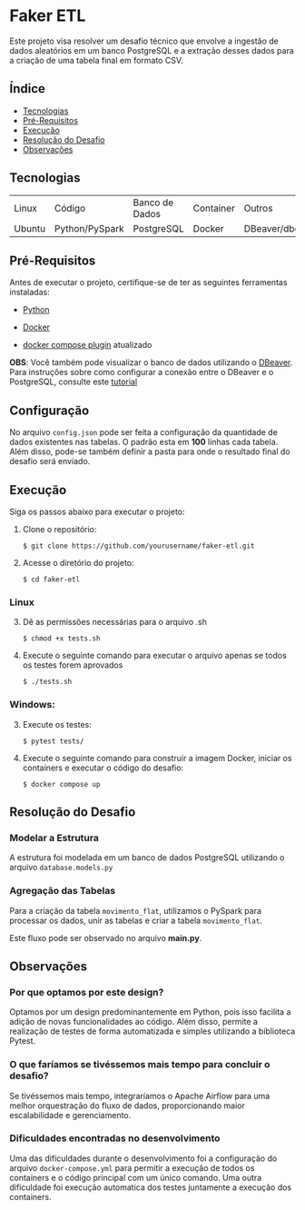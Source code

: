 # Faker ETL

Este projeto visa resolver um desafio técnico que envolve a ingestão de dados aleatórios em um banco PostgreSQL e a extração desses dados para a criação de uma tabela final em formato CSV.

## Índice
- [Tecnologias](#tecnologias)
- [Pré-Requisitos](#pré-requisitos)
- [Execução](#execução)
- [Resolução do Desafio](#resolução-do-desafio)
- [Observações](#observações)



## Tecnologias
<table>
    <tr>
        <td>Linux</td>
        <td>Código</td>
        <td>Banco de Dados</td>
        <td>Container</td>
        <td>Outros</td>
    </tr>
    <tr>
        <td>Ubuntu</td>
        <td>Python/PySpark</td>
        <td>PostgreSQL</td>
        <td>Docker</td>
        <td>DBeaver/dbdiagram.io</td>
    </tr>
</table>

## Pré-Requisitos

Antes de executar o projeto, certifique-se de ter as seguintes ferramentas instaladas:

- [Python](https://www.python.org/downloads/)

- [Docker](https://docs.docker.com/engine/install/ubuntu/)

- [docker compose plugin](https://docs.docker.com/compose/install/linux/#install-using-the-repository) atualizado

**OBS**: Você também pode visualizar o banco de dados utilizando o [DBeaver](https://dbeaver.io/download/).  Para instruções sobre como configurar a conexão entre o DBeaver e o PostgreSQL, consulte este [tutorial](https://alexdepaula18.medium.com/conectando-no-banco-de-dados-postgresql-utilizando-dbeaver-community-1275f4c9bcba)

## Configuração

No arquivo `config.json` pode ser feita a configuração da quantidade de dados existentes nas tabelas. O padrão esta em **100** linhas cada tabela. Além disso, pode-se também definir a pasta para onde o resultado final do desafio será enviado.

## Execução

Siga os passos abaixo para executar o projeto:

1. Clone o repositório:

    ```
    $ git clone https://github.com/yourusername/faker-etl.git
    ```

2. Acesse o diretório do projeto:

    ```
    $ cd faker-etl
    ```
### Linux
3. Dê as permissões necessárias para o arquivo .sh

    ```
    $ chmod +x tests.sh
    ```
4. Execute o seguinte comando para executar o arquivo apenas se todos os testes forem aprovados

    ```
    $ ./tests.sh
    ```
### Windows:

3. Execute os testes:

    ```
    $ pytest tests/
    ```

4. Execute o seguinte comando para construir a imagem Docker, iniciar os containers e executar o código do desafio:

    ```
    $ docker compose up
    ```
## Resolução do Desafio

### Modelar a Estrutura

A estrutura foi modelada em um banco de dados PostgreSQL utilizando o arquivo `database.models.py`

### Agregação das Tabelas

Para a criação da tabela `movimento_flat`, utilizamos o PySpark para processar os dados, unir as tabelas e criar a tabela `movimento_flat`.

Este fluxo pode ser observado no arquivo **main.py**.

## Observações

### Por que optamos por este design?

Optamos por um design predominantemente em Python, pois isso facilita a adição de novas funcionalidades ao código. Além disso, permite a realização de testes de forma automatizada e simples utilizando a biblioteca Pytest.

### O que faríamos se tivéssemos mais tempo para concluir o desafio?

Se tivéssemos mais tempo, integraríamos o Apache Airflow para uma melhor orquestração do fluxo de dados, proporcionando maior escalabilidade e gerenciamento.

### Dificuldades encontradas no desenvolvimento

Uma das dificuldades durante o desenvolvimento foi a configuração do arquivo `docker-compose.yml` para permitir a execução de todos os containers e o código principal com um único comando. Uma outra dificuldade foi execução automatica dos testes juntamente a execução dos containers.